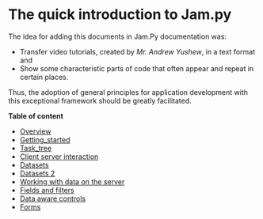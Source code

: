 
# The quick introduction to Jam.py

The idea for adding this documents in Jam.Py documentation was:
- Transfer video tutorials, created by *Mr. Andrew Yushew*, in a text format and
- Show some characteristic parts of code that often appear and repeat in certain places.

Thus, the adoption of general principles for application development with this 
exceptional framework should be greatly facilitated.

**Table of content**

- [Overview](overview.md)
- [Getting_started](getting_started.md)
- [Task_tree](task_tree.md)
- [Client server interaction](client-server.md)
- [Datasets](datasets.md)
- [Datasets 2](datasets2.md)
- [Working with data on the server](server-data.md)
- [Fields and filters](fields_filters.md)
- [Data aware controls](data_aware.md)
- [Forms](forms.md)


